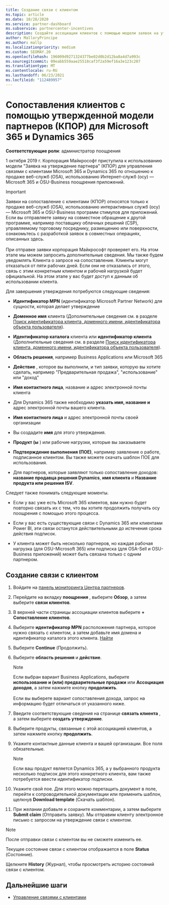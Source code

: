 ```yaml
---
title: Создание связи с клиентом
ms.topic: article
ms.date: 10/28/2020
ms.service: partner-dashboard
ms.subservice: partnercenter-incentives
description: Создайте ассоциации клиентов с помощью модели заявок на утверждение партнеров (КПОР). Помогает управлять продажами, использованием и поощрениями для клиентов Microsoft 365 & Dynamics 365.
author: MalloryPrincipe
ms.author: mallp
ms.localizationpriority: medium
ms.custom: SEOMAY.20
ms.openlocfilehash: 196009d9271324377be02d0b2d12ba8a4d7a993c
ms.sourcegitcommit: 09eabb559aae25518caf3f2a59ef16a3e123c207
ms.translationtype: MT
ms.contentlocale: ru-RU
ms.lasthandoff: 06/23/2021
ms.locfileid: "112489957"
---
```

# <a name="customer-associations-via-the-claimed-partner-of-record-cpor-model-for-microsoft-365-and-dynamics-365"></a>Сопоставления клиентов с помощью утвержденной модели партнеров (КПОР) для Microsoft 365 и Dynamics 365


**Соответствующие роли**: администратор поощрения

1 октября 2019 г. Корпорация Майкрософт приступила к использованию модели "Заявка на утверждение партнера" (КПОР) для управления связями с клиентами Microsoft 365 и Dynamics 365 по отношению к продаже веб-служб (OSA), использованию Интернет-служб (осу) — Microsoft 365 и OSU-Business поощрения приложений.

>[!Important]
> Заявки на сопоставление с клиентами (КПОР) относятся только к продаже веб-служб (OSA), использованию интерактивных служб (осу) — Microsoft 365 и OSU-Business программ стимулов для приложений. Если вы отправляете заявку на совместное обращение к другой программе, например поставщику облачных решений (CSP), управляемому торговому посреднику, размещению или поверхности, ознакомьтесь с разработкой заявок в совместных операциях, описанных здесь. <br><br>При отправке заявки корпорация Майкрософт проверяет его. На этом этапе мы можем запросить дополнительные сведения. Мы также будем уведомлять Клиента о запросе на сопоставление. Клиенты могут отказаться от пяти рабочих дней. Если они не отказались от этого, связь с этим конкретным клиентом и рабочей нагрузкой будет официальной. На этом этапе у вас будет доступ к данным об использовании клиента. 

Для завершения утверждения потребуются следующие сведения:

- **Идентификатор MPN** (идентификатор Microsoft Partner Network) для сущности, которая делает утверждение

- **Доменное имя** клиента (Дополнительные сведения см. в разделе [Поиск идентификатора клиента, доменного имени, идентификатора объекта пользователя](find-ids-and-domain-names.md)).

- **Идентификатор каталога** клиента или **идентификатор клиента** (Дополнительные сведения см. в разделе [Поиск идентификатора клиента, доменного имени, идентификатора объекта пользователя](find-ids-and-domain-names.md)).

- **Область решения**, например Business Applications или Microsoft 365

- **Действие** , которое вы выполнили, и тип заявки, которую вы хотите сделать, например "Предварительная продажа", "использование" или "доход"

- **Имя контактного лица**, название и адрес электронной почты клиента

- Для Dynamics 365 также необходимо **указать имя, название и** адрес электронной почты вашего клиента.

- **Имя контактного лица** и адрес электронной почты своей организации

- Вы создадите **имя** для этого утверждения.

- **Продукт (ы** ) или рабочие нагрузки, которые вы заказываете

- **Подтверждение выполнения (ПОЕ)**, например заявление о работе, подписанное клиентом. Вы также можете скачать шаблон ПОЕ для использования.

- Для партнеров, которые заявляют только сопоставление доходов: **название продавца решения Dynamics**, **имя клиента** и **Название продукта или решения ISV**. 

Следует также понимать следующие моменты.

- Если у вас уже есть Microsoft 365 клиентов, вам нужно будет повторно связать их с тем, что вы хотите продолжить получать осу поощрения с помощью этого процесса.

- Если у вас есть существующие связи с Dynamics 365 или клиентами Power BI, эти связи останутся действительными до истечения срока действия подписок.

- У клиента может быть несколько партнеров, но каждая рабочая нагрузка (для OSU-Microsoft 365) или подписка (для OSA-Sell и OSU-Business приложений) может быть связана только с одним партнером.

## <a name="create-a-customer-association"></a>Создание связи с клиентом

1. Войдите на [панель мониторинга Центра партнеров](https://partner.microsoft.com/dashboard/).

2. Перейдите на вкладку **поощрения** , выберите **Обзор**, а затем выберите **связи клиентов**.

3. В верхней части страницы ассоциации клиентов выберите **+ Сопоставление клиентов**.

4. Выберите **идентификатор MPN** расположения партнера, которое нужно связать с клиентом, а затем добавьте имя домена и идентификатор каталога этого клиента. [Найти](find-ids-and-domain-names.md)

5. Выберите **Continue** (Продолжить).

6. Выберите **область решения** и **действие**. 

   >[!Note]
   >
   >Если выбран вариант Business Applications, выберите **использование и (или) предварительные продажи** или **Ассоциация доходов**, а затем нажмите кнопку **продолжить**. 
   <br><br>Если вы выберете вариант сопоставления дохода, запрос на информацию будет отличаться от указанного ниже.

7. Введите соответствующие сведения на странице **связать клиента** , а затем выберите **создать утверждение**.

8. Выберите продукты, связанные с этой ассоциацией клиентов, а затем нажмите кнопку **продолжить**.

9. Укажите контактные данные клиента и вашей организации. Все поля обязательные. 

   >[!NOTE]
   >Если ваш продукт является Dynamics 365, а у выбранного продукта несколько подписок для этого конкретного клиента, вам также потребуется ввести идентификатор подписки.

10. Укажите свой пое. Для этого можно перетащить документ в поле, перейти к сопроводительной документации или применить шаблон, щелкнув **Download template** (Скачать шаблон). 

11. При желании добавьте и сохраните комментарии, а затем выберите **Submit claim** (Отправить заявку). Мы отправим клиенту электронное письмо с запросом на утверждение связи с клиентом.

   >[!NOTE]
   >После отправки связи с клиентом вы не сможете изменить ее.

Текущее состояние связи с клиентом отображается в поле **Status** (Состояние).

Щелкните **History** (Журнал), чтобы просмотреть историю состояний связи с клиентом.

## <a name="next-steps"></a>Дальнейшие шаги

- [Управление связями с клиентами](incentives-manage-customer-associations.md)